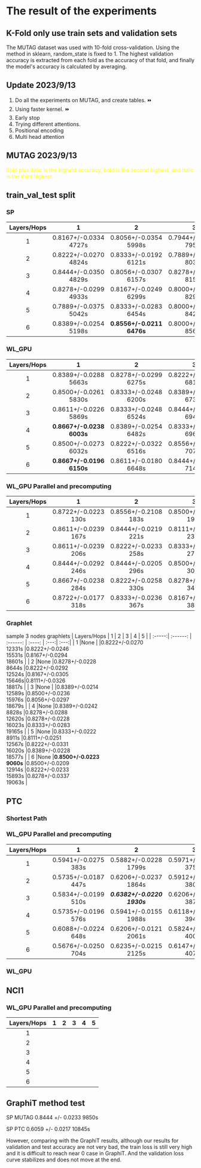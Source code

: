 # The result of the experiments

## K-Fold only use train sets and validation sets
 The MUTAG dataset was used with 10-fold cross-validation. Using the method in sklearn, random_state is fixed to 1. The highest validation accuracy is extracted from each fold as the accuracy of that fold, and finally the model's accuracy is calculated by averaging.
## Update 2023/9/13
1. Do all the experiments on MUTAG, and create tables.  :fast_forward:
2. Using faster kernel. :fast_forward: 
3. Early stop
4. Trying different attentions.
5. Positional encoding
6. Multi head attention

## MUTAG 2023/9/13 
<font color=Yellow>Bold plus italic is the highest accuracy, bold is the second highest, and italic is the third highest.</font>

## train_val_test split
### SP
| Layers/Hops | 1 | 2 | 3 | 4 | 5 |
| :-----:| :------: | :------: | :----: | :---:| :---:|
| 1 |0.8167+/-0.0334<br>4727s |0.8056+/-0.0354<br>5998s |0.7944+/-0.0324<br>7956s |0.8222+/-0.0292<br>10307s |0.8222+/-0.0270<br>12418s |
| 2 |0.8222+/-0.0270<br>4824s |0.8333+/-0.0192<br>6121s |0.7889+/-0.0322<br>8034s | 0.8086+/-0.0288<br>10338s|0.8333+/-0.0236<br>12535s |
| 3 |0.8444+/-0.0350<br>4829s |0.8056+/-0.0307<br>6157s |0.8278+/-0.0214<br>8150s |0.8000+/-0.0335<br>10602s |0.8444+/-0.0246<br>12677s |
| 4 |0.8278+/-0.0299<br>4933s |0.8167+/-0.0249<br>6299s |0.8000+/-0.0285<br>8297s |0.8000+/-0.0335<br>10610s | 0.8222+/-0.0258<br>12719s|
| 5 |0.7889+/-0.0375<br>5042s |0.8333+/-0.0283<br>6454s |0.8000+/-0.0335<br>8426s |0.8167+/-0.0249<br>10639s |0.8444+/-0.0246<br>12856s |
| 6 |0.8389+/-0.0254<br>5198s |**0.8556+/-0.0211<br>6476s** |0.8000+/-0.0285<br>8560s |0.8056+/-0.0345<br>10764s |0.8278+/-0.0214<br>12978s |


### WL_GPU
| Layers/Hops | 1 | 2 | 3 | 4 | 5 |
| :-----:| :------: | :------: | :----: | :---:| :---:|
| 1 |0.8389+/-0.0288<br>5663s |0.8278+/-0.0299<br>6275s |0.8222+/-0.0281<br>6814s |0.8444+/-0.0219<br>7117s |0.8500+/-0.0177<br>7703s |
| 2 |0.8500+/-0.0261<br>5830s|0.8333+/-0.0248<br>6200s |0.8389+/-0.0266<br>6730s |0.8333+/-0.0272<br>7297s |0.8278+/-0.0266<br>7693s |
| 3 |0.8611+/-0.0226<br>5869s |0.8333+/-0.0248<br>6524s |0.8444+/-0.0246<br>6941s |0.8444+/-0.0281<br>7522s | 0.8444+/-0.0205<br>7854s|
| 4 |**0.8667+/-0.0238<br>6003s** |0.8389+/-0.0254<br>6482s |0.8333+/-0.0314<br>6968s |0.8111+/-0.0306<br>7508s |0.8278+/-0.0288<br>8023s |
| 5 |0.8500+/-0.0273<br>6032s |0.8222+/-0.0322<br>6516s|0.8556+/-0.0196<br>7073s |0.8333+/-0.0222<br>7703s |0.8333+/-0.0208<br>8200s |
| 6 |**0.8667+/-0.0196<br>6150s** |0.8611+/-0.0180<br>6648s |0.8444+/-0.0258<br>7149s | 0.8278+/-0.0277<br>7637s|0.8333+/-0.0208<br>8277s |
### WL_GPU Parallel and precomputing
| Layers/Hops | 1 | 2 | 3 | 4 | 5 |
| :-----:| :------: | :------: | :----: | :---:| :---:|
| 1 |0.8722+/-0.0223<br>130s |0.8556+/-0.2108<br>183s |0.8500+/-0.0193<br>198s |0.8444+/-0.0246<br>198s |0.8500+/-0.0236<br>199s |
| 2 |0.8611+/-0.0239<br>167s |0.8444+/-0.0219<br>221s |0.8111+/-0.0316<br>235s |0.8444+/-0.0258<br>235s |0.8389+/-0.0299<br>237s |
| 3 |0.8611+/-0.0239<br>206s |0.8222+/-0.0233<br>258s |0.8333+/-0.0261<br>272s |0.8222+/-0.0331<br>271s |0.8389+/-0.0277<br>278s |
| 4 |0.8444+/-0.0292<br>246s |0.8444+/-0.0205<br>296s |0.8500+/-0.0261<br>309s |0.8167+/-0.0305<br>309s |0.8389+/-0.0214<br>315s |
| 5 |0.8667+/-0.0238<br>284s |0.8222+/-0.0258<br>330s |0.8278+/-0.0288<br>348s |0.8389+/-0.0328<br>345s |0.8333+/-0.0283<br>348s |
| 6 |0.8722+/-0.0177<br>318s |0.8333+/-0.0236<br>367s |0.8167+/-0.0261<br>385s |0.8389+/-0.0266<br>384s |0.8389+/-0.0299<br>384s |
### Graphlet 
sample 3 nodes graphlets
| Layers/Hops | 1 | 2 | 3 | 4 | 5 |
| :-----:| :------: | :------: | :----: | :---:| :---:|
| 1 |None | |0.8222+/-0.0270<br>12331s |0.8222+/-0.0246<br>15531s |0.8167+/-0.0294<br>18601s |
| 2 |None |0.8278+/-0.0228<br>8644s |0.8222+/-0.0292<br>12524s |0.8167+/-0.0305<br>15646s|0.8111+/-0.0326<br>18817s |
| 3 |None | |0.8389+/-0.0214<br>12589s |0.8500+/-0.0236<br>15976s |0.8056+/-0.0297<br>18679s |
| 4 |None |0.8389+/-0.0242<br>8828s |0.8278+/-0.0288<br>12620s |0.8278+/-0.0228<br>16023s |0.8333+/-0.0283<br>19165s |
| 5 |None |0.8333+/-0.0222<br>8911s |0.8111+/-0.0251<br>12567s |0.8222+/-0.0331<br>16020s |0.8389+/-0.0228<br>18577s |
| 6 |None |**0.8500+/-0.0223<br>9060s** |0.8500+/-0.0209<br>12914s |0.8222+/-0.0233<br>15893s |0.8278+/-0.0337<br>19063s |



## PTC
### Shortest Path
### WL_GPU Parallel and precomputing
| Layers/Hops | 1 | 2 | 3 | 4 | 5 |
| :-----:| :------: | :------: | :----: | :---:| :---:|
| 1 |0.5941+/-0.0275<br>383s |0.5882+/-0.0228<br>1799s |0.5971+/-0.0208<br>3753s |0.5676+/-0.0276<br>4176s |0.5882+/-0.0300<br>3462s |
| 2 |0.5735+/-0.0187<br>447s |0.6206+/-0.0237<br>1864s |0.5912+/-0.0244<br>3805s |0.5971+/-0.0253<br>4220s |0.5882+/-0.0191<br>3518s |
| 3 |0.5834+/-0.0199<br>510s |***0.6382+/-0.0220<br>1930s*** |0.6206+/-0.0214<br>3873s |0.5882+/-0.0212<br>4279s |0.5676+/-0.0243<br>3579s |
| 4 |0.5735+/-0.0196<br>576s |0.5941+/-0.0155<br>1988s |0.6118+/-0.0215<br>3941s |0.6029+/-0.0270<br>4356s |0.5824+/-0.0256<br>3643s |
| 5 |0.6088+/-0.0224<br>648s |0.6206+/-0.0121<br>2061s |0.5824+/-0.0242<br>4002s |0.5912+/-0.0258<br>4410s |0.5412+/-0.0349<br>3709s |
| 6 |0.5676+/-0.0250<br>704s |0.6235+/-0.0215<br>2125s |0.6147+/-0.0169<br>4071s |0.5824+/-0.0199<br>4472s |0.5647+/-0.0269<br>3766s |
### WL_GPU



## NCI1

### WL_GPU Parallel and precomputing
| Layers/Hops | 1 | 2 | 3 | 4 | 5 |
| :-----:| :------: | :------: | :----: | :---:| :---:|
| 1 | | | | | |
| 2 | | | | | |
| 3 | | | | | |
| 4 | | | | | |
| 5 | | | | | |
| 6 | | | | | |
## GraphiT method test 
SP MUTAG 0.8444 +/- 0.0233 9850s

SP PTC 0.6059 +/- 0.0217 10845s

However, comparing with the GraphiT results, although our results for validation and test accuracy are not very bad, the train loss is still very high and it is difficult to reach near 0 case in GraphiT. And the validation loss curve stabilizes and does not move at the end.


